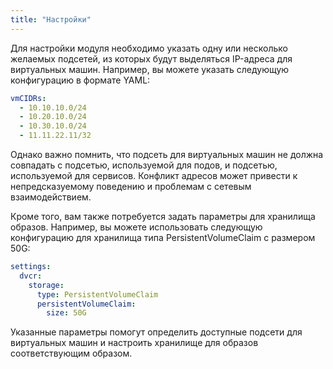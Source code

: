 ```yaml
---
title: "Настройки"
---
```


Для настройки модуля необходимо указать одну или несколько желаемых подсетей, из которых будут выделяться IP-адреса для виртуальных машин. Например, вы можете указать следующую конфигурацию в формате YAML:

```yaml
vmCIDRs:
  - 10.10.10.0/24
  - 10.20.10.0/24
  - 10.30.10.0/24
  - 11.11.22.11/32
```

Однако важно помнить, что подсеть для виртуальных машин не должна совпадать с подсетью, используемой для подов, и подсетью, используемой для сервисов. Конфликт адресов может привести к непредсказуемому поведению и проблемам с сетевым взаимодействием.

Кроме того, вам также потребуется задать параметры для хранилища образов. Например, вы можете использовать следующую конфигурацию для хранилища типа PersistentVolumeClaim с размером 50G:

```yaml
settings:
  dvcr:
    storage:
      type: PersistentVolumeClaim
      persistentVolumeClaim:
        size: 50G
```

Указанные параметры помогут определить доступные подсети для виртуальных машин и настроить хранилище для образов соответствующим образом.
